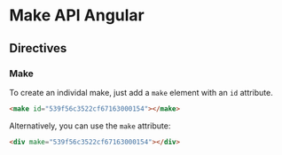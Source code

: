 # Make API Angular

## Directives

### Make

To create an individal make, just add a `make` element with an `id` attribute.
```html
<make id="539f56c3522cf67163000154"></make>
```

Alternatively, you can use the `make` attribute:
```html
<div make="539f56c3522cf67163000154"></div>
```
